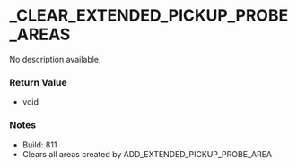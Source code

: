 # _CLEAR_EXTENDED_PICKUP_PROBE_AREAS

No description available.

### Return Value
* void

### Notes
* Build: 811
* Clears all areas created by ADD_EXTENDED_PICKUP_PROBE_AREA

